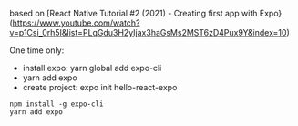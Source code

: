 based on [React Native Tutorial #2 (2021) - Creating first app with Expo}(https://www.youtube.com/watch?v=p1Csi_0rh5I&list=PLqGdu3H2yIjax3haGsMs2MST6zD4Pux9Y&index=10)

One time only:
* install expo: yarn global add expo-cli
* yarn add expo
* create project: expo init hello-react-expo


```
npm install -g expo-cli
yarn add expo
```
